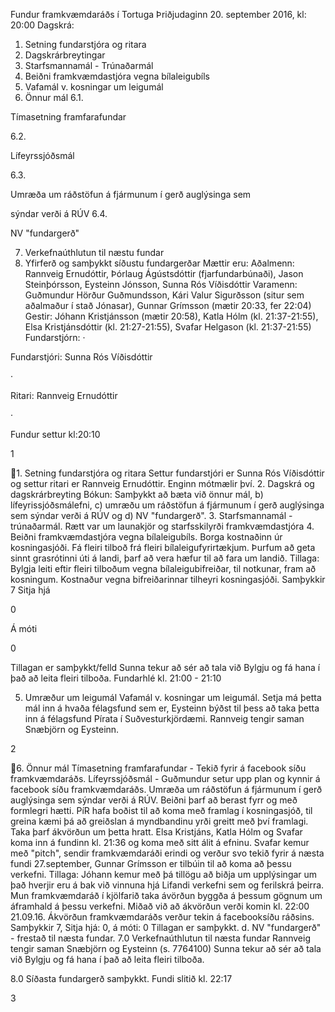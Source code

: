 Fundur framkvæmdaráðs í Tortuga
Þriðjudaginn 20. september 2016, kl: 20:00
Dagskrá:
1. Setning fundarstjóra og ritara
2. Dagskrárbreytingar
3. Starfsmannamál - Trúnaðarmál
4. Beiðni framkvæmdastjóra vegna bílaleigubíls
5. Vafamál v. kosningar um leigumál
6. Önnur mál
6.1.

Tímasetning framfarafundar

6.2.

Lífeyrssjóðsmál

6.3.

Umræða um ráðstöfun á fjármunum í gerð auglýsinga sem

sýndar verði á RÚV
6.4.

NV "fundargerð"

7. Verkefnaúthlutun til næstu fundar
8. Yfirferð og samþykkt síðustu fundargerðar
Mættir eru:
Aðalmenn: Rannveig Ernudóttir, Þórlaug Ágústsdóttir (fjarfundarbúnaði),
Jason Steinþórsson, Eysteinn Jónsson, Sunna Rós Víðisdóttir
Varamenn: Guðmundur Hörður Guðmundsson, Kári Valur Sigurðsson (situr
sem aðalmaður í stað Jónasar), Gunnar Grímsson (mætir 20:33, fer 22:04)
Gestir:
Jóhann Kristjánsson (mætir 20:58), Katla Hólm (kl. 21:37-21:55), Elsa
Kristjánsdóttir (kl. 21:27-21:55), Svafar Helgason (kl. 21:37-21:55)
Fundarstjórn:
·

Fundarstjóri: Sunna Rós Víðisdóttir

·

Ritari: Rannveig Ernudóttir

·

Fundur settur kl:20:10

1

1. Setning fundarstjóra og ritara
Settur fundarstjóri er Sunna Rós Víðisdóttir og settur ritari er Rannveig
Ernudóttir. Enginn mótmælir því.
2. Dagskrá og dagskrárbreyting
Bókun: Samþykkt að bæta við önnur mál, b) lífeyrissjóðsmálefni, c) umræðu
um ráðstöfun á fjármunum í gerð auglýsinga sem sýndar verði á RÚV og d)
NV "fundargerð".
3. Starfsmannamál - trúnaðarmál.
Rætt var um launakjör og starfsskilyrði framkvæmdastjóra
4. Beiðni framkvæmdastjóra vegna bílaleigubíls.
Borga kostnaðinn úr kosningasjóði. Fá fleiri tilboð frá fleiri
bílaleigufyrirtækjum. Þurfum að geta sinnt grasrótinni úti á landi, þarf að
vera hæfur til að fara um landið.
Tillaga: Bylgja leiti eftir fleiri tilboðum vegna bílaleigubifreiðar, til notkunar,
fram að kosningum. Kostnaður vegna bifreiðarinnar tilheyri kosningasjóði.
Samþykkir 7
Sitja hjá

0

Á móti

0

Tillagan er samþykkt/felld
Sunna tekur að sér að tala við Bylgju og fá hana í það að leita fleiri tilboða.
Fundarhlé kl. 21:00 - 21:10

5. Umræður um leigumál
Vafamál v. kosningar um leigumál. Setja má þetta mál inn á hvaða
félagsfund sem er, Eysteinn býðst til þess að taka þetta inn á félagsfund
Pírata í Suðvesturkjördæmi. Rannveig tengir saman Snæbjörn og Eysteinn.

2

6. Önnur mál
Tímasetning framfarafundar - Tekið fyrir á facebook síðu framkvæmdaráðs.
Lífeyrssjóðsmál - Guðmundur setur upp plan og kynnir á facebook síðu
framkvæmdaráðs.
Umræða um ráðstöfun á fjármunum í gerð auglýsinga sem sýndar verði á
RÚV.
Beiðni þarf að berast fyrr og með formlegri hætti. PíR hafa boðist til að koma
með framlag í kosningasjóð, til greina kæmi þá að greiðslan á myndbandinu
yrði greitt með því framlagi. Taka þarf ákvörðun um þetta hratt. Elsa
Kristjáns, Katla Hólm og Svafar koma inn á fundinn kl. 21:36 og koma með
sitt álit á efninu. Svafar kemur með "pitch", sendir framkvæmdaráði erindi og
verður svo tekið fyrir á næsta fundi 27.september, Gunnar Grímsson er
tilbúin til að koma að þessu verkefni.
Tillaga: Jóhann kemur með þá tillögu að biðja um upplýsingar um það hverjir
eru á bak við vinnuna hjá Lifandi verkefni sem og ferilskrá þeirra. Mun
framkvæmdaráð í kjölfarið taka ávörðun byggða á þessum gögnum um
áframhald á þessu verkefni. Miðað við að ákvörðun verði komin kl. 22:00
21.09.16. Ákvörðun framkvæmdaráðs verður tekin á facebooksíðu ráðsins.
Samþykkir 7, Sitja hjá: 0, á móti: 0
Tillagan er samþykkt.
d. NV "fundargerð" - frestað til næsta fundar.
7.0 Verkefnaúthlutun til næsta fundar
Rannveig tengir saman Snæbjörn og Eysteinn (s. 7764100)
Sunna tekur að sér að tala við Bylgju og fá hana í það að leita fleiri tilboða.

8.0 Síðasta fundargerð samþykkt.
Fundi slitið kl. 22:17

3

